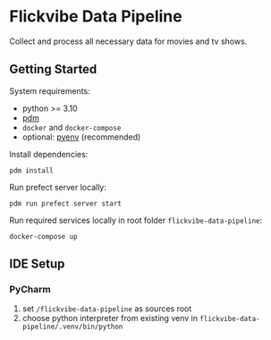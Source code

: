# Flickvibe Data Pipeline

Collect and process all necessary data for movies and tv shows.

## Getting Started

System requirements:
* python >= 3.10
* [pdm](https://pdm.fming.dev/)
* `docker` and `docker-compose`
* optional: [pyenv](https://github.com/pyenv/pyenv) (recommended)

Install dependencies:
```
pdm install
```

Run prefect server locally:
```
pdm run prefect server start
```

Run required services locally in root folder `flickvibe-data-pipeline`:
```
docker-compose up
```

## IDE Setup

### PyCharm

1. set `/flickvibe-data-pipeline` as sources root
2. choose python interpreter from existing venv in `flickvibe-data-pipeline/.venv/bin/python`
